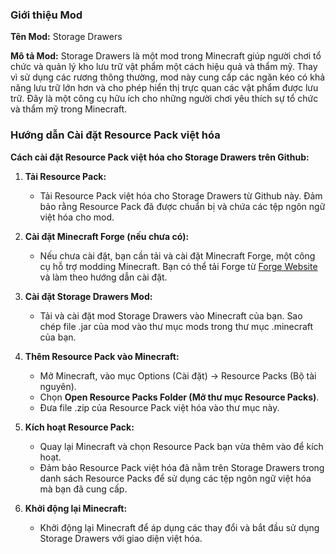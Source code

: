 ### Giới thiệu Mod

**Tên Mod:** Storage Drawers

**Mô tả Mod:** Storage Drawers là một mod trong Minecraft giúp người chơi tổ chức và quản lý kho lưu trữ vật phẩm một cách hiệu quả và thẩm mỹ. Thay vì sử dụng các rương thông thường, mod này cung cấp các ngăn kéo có khả năng lưu trữ lớn hơn và cho phép hiển thị trực quan các vật phẩm được lưu trữ. Đây là một công cụ hữu ích cho những người chơi yêu thích sự tổ chức và thẩm mỹ trong Minecraft.

### Hướng dẫn Cài đặt Resource Pack việt hóa

**Cách cài đặt Resource Pack việt hóa cho Storage Drawers trên Github:**

1. **Tải Resource Pack:**
   - Tải Resource Pack việt hóa cho Storage Drawers từ Github này. Đảm bảo rằng Resource Pack đã được chuẩn bị và chứa các tệp ngôn ngữ việt hóa cho mod.

2. **Cài đặt Minecraft Forge (nếu chưa có):**
   - Nếu chưa cài đặt, bạn cần tải và cài đặt Minecraft Forge, một công cụ hỗ trợ modding Minecraft. Bạn có thể tải Forge từ [Forge Website](https://files.minecraftforge.net/) và làm theo hướng dẫn cài đặt.

3. **Cài đặt Storage Drawers Mod:**
   - Tải và cài đặt mod Storage Drawers vào Minecraft của bạn. Sao chép file .jar của mod vào thư mục mods trong thư mục .minecraft của bạn.

4. **Thêm Resource Pack vào Minecraft:**
   - Mở Minecraft, vào mục Options (Cài đặt) -> Resource Packs (Bộ tài nguyên).
   - Chọn **Open Resource Packs Folder (Mở thư mục Resource Packs)**.
   - Đưa file .zip của Resource Pack việt hóa vào thư mục này.

5. **Kích hoạt Resource Pack:**
   - Quay lại Minecraft và chọn Resource Pack bạn vừa thêm vào để kích hoạt.
   - Đảm bảo Resource Pack việt hóa đã nằm trên Storage Drawers trong danh sách Resource Packs để sử dụng các tệp ngôn ngữ việt hóa mà bạn đã cung cấp.

6. **Khởi động lại Minecraft:**
   - Khởi động lại Minecraft để áp dụng các thay đổi và bắt đầu sử dụng Storage Drawers với giao diện việt hóa.
